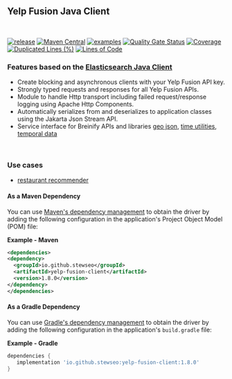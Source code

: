 ## Yelp Fusion Java Client
<br>

[![release](https://badgen.net/badge/version/main/green?icon=github)](https://github.com/stewseo/yelp-fusion-client/tree/main)
[![Maven Central](https://img.shields.io/maven-central/v/io.github.stewseo/yelp-fusion-client?versionPrefix=1.8.0)](https://search.maven.org/artifact/io.github.stewseo/yelp-fusion-client/1.8.0/jar)
[![examples](https://badgen.net/badge/docs/examples/cyan?icon=github)](https://stewseo.github.io/yelp-fusion-client/examples)
[![Quality Gate Status](https://sonarcloud.io/api/project_badges/measure?project=stewseo_yelp-fusion-client&metric=alert_status)](https://sonarcloud.io/summary/new_code?id=stewseo_yelp-fusion-client)
[![Coverage](https://sonarcloud.io/api/project_badges/measure?project=stewseo_yelp-fusion-client&metric=coverage)](https://sonarcloud.io/summary/new_code?id=stewseo_yelp-fusion-client)
[![Duplicated Lines (%)](https://sonarcloud.io/api/project_badges/measure?project=stewseo_yelp-fusion-client&metric=duplicated_lines_density)](https://sonarcloud.io/summary/new_code?id=stewseo_yelp-fusion-client)
[![Lines of Code](https://sonarcloud.io/api/project_badges/measure?project=stewseo_yelp-fusion-client&metric=ncloc)](https://sonarcloud.io/summary/new_code?id=stewseo_yelp-fusion-client)

### Features based on the [Elasticsearch Java Client](https://www.elastic.co/guide/en/elasticsearch/client/java-api-client/current/introduction.html)
- Create blocking and asynchronous clients with your Yelp Fusion API key.
- Strongly typed requests and responses for all Yelp Fusion APIs.
- Module to handle Http transport including failed request/response logging using Apache Http Components.
- Automatically serializes from and deserializes to application classes using the Jakarta Json Stream API.
- Service interface for Breinify APIs and libraries
[geo json](https://github.com/Breinify/brein-geojson), [time utilities](https://github.com/Breinify/brein-time-utilities), [temporal data](https://docs.breinify.com/?java--native#temporal-data-response)

<br>

### Use cases
- [restaurant recommender](https://github.com/stewseo/restaurant-recommendation-system)

#### As a Maven Dependency
You can use [Maven's dependency management](https://search.maven.org/search?q=g:io.github.stewseo) to obtain the driver by adding the following configuration in the application's Project Object Model (POM) file:

**Example - Maven**
```xml
<dependencies>
<dependency>
  <groupId>io.github.stewseo</groupId>
  <artifactId>yelp-fusion-client</artifactId>
  <version>1.8.0</version>
</dependency>
</dependencies>
```
#### As a Gradle Dependency
You can use [Gradle's dependency management](https://search.maven.org/search?q=g:io.github.stewseo) to obtain the driver by adding the following configuration in the application's ```build.gradle``` file:

**Example - Gradle**
```gradle
dependencies {
   implementation 'io.github.stewseo:yelp-fusion-client:1.8.0'
}
```
<br>


